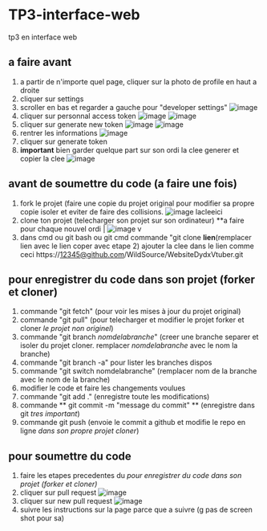 # TP3-interface-web
tp3 en interface web
## a faire avant
1. a partir de n'importe quel page, cliquer sur la photo de profile en haut a droite
2. cliquer sur settings
3. scroller en bas et regarder a gauche pour "developer settings"
  ![image](https://github.com/WildSource/TP3-interface-web/assets/62212250/bc34642a-b8b1-4585-814d-4268afe7767a)
4. cliquer sur personnal access token
  ![image](https://github.com/WildSource/TP3-interface-web/assets/62212250/cd76fbb3-dff9-4991-9ce4-5eacdfe96601)
  ![image](https://github.com/WildSource/TP3-interface-web/assets/62212250/69dfbecb-aa77-4637-b9ba-246a4cd85a23)
5. cliquer sur generate new token
  ![image](https://github.com/WildSource/TP3-interface-web/assets/62212250/34df7c75-dcd7-4be8-8e38-668b692b3919)
  ![image](https://github.com/WildSource/TP3-interface-web/assets/62212250/492cc385-ecfb-4f9c-9ea1-11673e5eb5b3)
6. rentrer les informations
  ![image](https://github.com/WildSource/TP3-interface-web/assets/62212250/52be371a-93d5-4c4b-ad78-0b6dd760b06d)
7. cliquer sur generate token
8. **important** bien garder quelque part sur son ordi la clee generer et copier la clee
  ![image](https://github.com/WildSource/TP3-interface-web/assets/62212250/3ce3b898-1961-4c02-9132-f0b2c04469af)

## avant de soumettre du code (a faire une fois)
1. fork le projet (faire une copie du projet original pour modifier sa propre copie isoler et eviter de faire des collisions.
![image](https://github.com/WildSource/TP3-interface-web/assets/62212250/c71b431c-ce5b-45e9-8a97-2f65d8c41f63)                                                 lacleeici
2. clone ton projet (telecharger son projet sur son ordinateur) **a faire pour chaque nouvel ordi                                                                  |
![image](https://github.com/WildSource/TP3-interface-web/assets/62212250/cf371545-2f2c-4fcf-a4a4-a66c65d12d06)                                                     v
3. dans cmd ou git bash ou git cmd commande "git clone **lien**(remplacer lien avec le lien coper avec etape 2) ajouter la clee dans le lien comme ceci https://12345@github.com/WildSource/WebsiteDydxVtuber.git
## pour enregistrer du code dans son projet (forker et cloner)
1. commande "git fetch" (pour voir les mises à jour du projet original)
2. commande "git pull" (pour telecharger et modifier le projet forker et cloner *le projet non originel*)
3. commande "git branch *nomdelabranche*" (creer une branche separer et isoler du projet cloner. remplacer *nomdelabranche* avec le nom la branche)
4. commande "git branch -a" pour lister les branches dispos
5. commande "git switch nomdelabranche" (remplacer nom de la branche avec le nom de la branche)
6. modifier le code et faire les changements voulues
7. commande "git add ." (enregistre toute les modifications)
8. commande ** git commit -m "message du commit" ** (enregistre dans git *tres important*)
9. commande git push (envoie le commit a github et modifie le repo en ligne *dans son propre projet cloner*)
## pour soumettre du code 
1. faire les etapes precedentes du *pour enregistrer du code dans son projet (forker et cloner)*
2. cliquer sur pull request
![image](https://github.com/WildSource/TP3-interface-web/assets/62212250/39f96919-6416-40c3-a74a-6d99b541fbdc)
3. cliquer sur new pull request
![image](https://github.com/WildSource/TP3-interface-web/assets/62212250/7241ea16-79f7-46c4-be71-c906aff3717f)
4. suivre les instructions sur la page parce que a suivre (g pas de screen shot pour sa)



